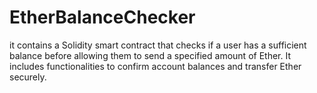 # EtherBalanceChecker
it contains a Solidity smart contract that checks if a user has a sufficient balance before allowing them to send a specified amount of Ether. It includes functionalities to confirm account balances and transfer Ether securely.
